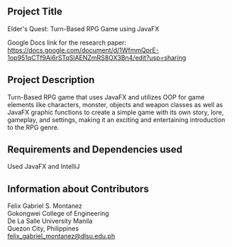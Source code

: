 ## Project Title ##
Elder's Quest: Turn-Based RPG Game using JavaFX<br/>

Google Docs link for the research paper: https://docs.google.com/document/d/1WfmmQprE-1op951qCTf9Ai6rSTqSlAENZmRS8OX3Bn4/edit?usp=sharing

## Project Description ##
Turn-Based RPG game that uses JavaFX and utilizes OOP for game elements like characters, monster, objects and weapon classes as well as JavaFX graphic functions to create a simple game with its own story, lore, gameplay, and settings, making it an exciting and entertaining introduction to the RPG genre.

## Requirements and Dependencies used ##

Used JavaFX and IntelliJ<br/>

## Information about Contributors ##

Felix Gabriel S. Montanez<br/>
Gokongwei College of Engineering<br/>
De La Salle University Manila<br/>
Quezon City, Philippines<br/>
felix_gabriel_montanez@dlsu.edu.ph<br/>


